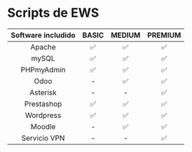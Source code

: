 # Scripts de EWS


|   Software includido    |    BASIC           |       MEDIUM       |   PREMIUM          |
|:-----------------------:|:------------------:|:------------------:|:------------------:|
| Apache                  | :white_check_mark: | :white_check_mark: | :white_check_mark: | 
| mySQL                   | :white_check_mark: | :white_check_mark: | :white_check_mark: | 
| PHPmyAdmin              | :white_check_mark: | :white_check_mark: | :white_check_mark: |
| Odoo                    |          -         | :white_check_mark: | :white_check_mark: | 
| Asterisk                |          -         |         -          | :white_check_mark: | 
| Prestashop              | :white_check_mark: | :white_check_mark: | :white_check_mark: | 
| Wordpress               | :white_check_mark: | :white_check_mark: | :white_check_mark: | 
| Moodle                  |          -         | :white_check_mark: | :white_check_mark: | 
| Servicio VPN            |          -         |          -         | :white_check_mark: | 

